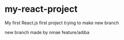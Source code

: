 # my-react-project
My first React.js first project
trying to make new branch

new branch made by nmae feature/adiba
